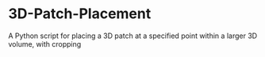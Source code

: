 # 3D-Patch-Placement
A Python script for placing a 3D patch at a specified point within a larger 3D volume, with cropping
